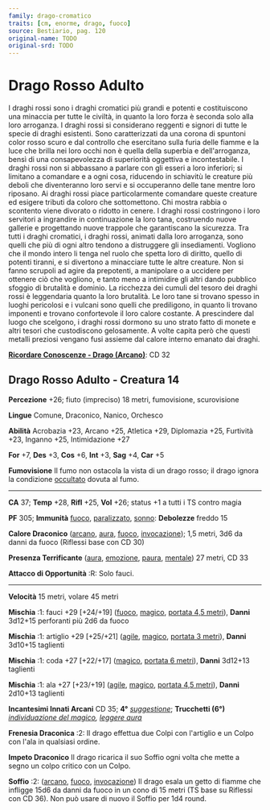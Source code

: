 ```yaml
---
family: drago-cromatico
traits: [cm, enorme, drago, fuoco]
source: Bestiario, pag. 120
original-name: TODO
original-srd: TODO
---
```


# Drago Rosso Adulto

I draghi rossi sono i draghi cromatici più grandi e potenti e costituiscono una
minaccia per tutte le civiltà, in quanto la loro forza è seconda solo alla loro
arroganza. I draghi rossi si considerano reggenti e signori di tutte le specie
di draghi esistenti. Sono caratterizzati da una corona di spuntoni color rosso
scuro e dal controllo che esercitano sulla furia delle fiamme e la luce che
brilla nei loro occhi non è quella della superbia e dell'arroganza, bensì di una
consapevolezza di superiorità oggettiva e incontestabile. I draghi rossi non si
abbassano a parlare con gli esseri a loro inferiori; si limitano a comandare e a
ogni cosa, riducendo in schiavitù le creature più deboli che diventeranno loro
servi e si occuperanno delle tane mentre loro riposano. Ai draghi rossi piace
particolarmente comandare queste creature ed esigere tributi da coloro che
sottomettono. Chi mostra rabbia o scontento viene divorato o ridotto in cenere.
I draghi rossi costringono i loro servitori a ingrandire in continuazione la
loro tana, costruendo nuove gallerie e progettando nuove trappole che
garantiscano la sicurezza. Tra tutti i draghi cromatici, i draghi rossi, animati
dalla loro arroganza, sono quelli che più di ogni altro tendono a distruggere
gli insediamenti. Vogliono che il mondo intero li tenga nel ruolo che spetta
loro di diritto, quello di potenti tiranni, e si divertono a minacciare tutte le
altre creature. Non si fanno scrupoli ad agire da prepotenti, a manipolare o a
uccidere per ottenere ciò che vogliono, e tanto meno a intimidire gli altri
dando pubblico sfoggio di brutalità e dominio. La ricchezza dei cumuli del
tesoro dei draghi rossi è leggendaria quanto la loro brutalità. Le loro tane si
trovano spesso in luoghi pericolosi e i vulcani sono quelli che prediligono, in
quanto li trovano imponenti e trovano confortevole il loro calore costante. A
prescindere dal luogo che scelgono, i draghi rossi dormono su uno strato fatto
di monete e altri tesori che custodiscono gelosamente. A volte capita però che
questi metalli preziosi vengano fusi assieme dal calore interno emanato dai
draghi.

**[Ricordare Conoscenze - Drago (Arcano)](/azioni/abilita/ricordare-conoscenze)**:
CD 32

## Drago Rosso Adulto - Creatura 14

**Percezione** +26; fiuto (impreciso) 18 metri, fumovisione, scurovisione

**Lingue** Comune, Draconico, Nanico, Orchesco

**Abilità** Acrobazia +23, Arcano +25, Atletica +29, Diplomazia +25, Furtività
+23, Inganno +25, Intimidazione +27

**For** +7, **Des** +3, **Cos** +6, **Int** +3, **Sag** +4, **Car** +5

**Fumovisione** Il fumo non ostacola la vista di un drago rosso; il drago ignora
la condizione [occultato](/condizioni/occultato) dovuta al fumo.

---

**CA** 37; **Temp** +28, **Rifl** +25, **Vol** +26; status +1 a tutti i TS
contro magia

**PF** 305; **Immunità** [fuoco](/tratti/fuoco),
[paralizzato](/condizioni/paralizzato), [sonno](/tratti/sonno): **Debolezze**
freddo 15

**Calore Draconico** ([arcano](/tratti/arcano), [aura](/tratti/aura),
[fuoco](/tratti/fuoco), [invocazione](/tratti/invocazione)); 1,5 metri, 3d6 da
danni da fuoco (Riflessi base con CD 30)

**Presenza Terrificante** ([aura](/tratti/aura), [emozione](/tratti/emozione),
[paura](/tratti/paura), [mentale](/tratti/mentale)) 27 metri, CD 33

**Attacco di Opportunità** :R: Solo fauci.

---

**Velocità** 15 metri, volare 45 metri

**Mischia** :1: fauci +29 \[+24/+19] ([fuoco](/tratti/fuoco),
[magico](/tratti/magico), [portata 4,5 metri](/tratti/portata)), **Danni**
3d12+15 perforanti più 2d6 da fuoco

**Mischia** :1: artiglio +29 \[+25/+21] ([agile](/tratti/agile),
[magico](/tratti/magico), [portata 3 metri](/tratti/portata)), **Danni** 3d10+15
taglienti

**Mischia** :1: coda +27 \[+22/+17] ([magico](/tratti/magico),
[portata 6 metri](/tratti/portata)), **Danni** 3d12+13 taglienti

**Mischia** :1: ala +27 \[+23/+19] ([agile](/tratti/agile),
[magico](/tratti/magico), [portata 4,5 metri](/tratti/portata)), **Danni**
2d10+13 taglienti

**Incantesimi Innati Arcani** CD 35; **4°**
_[suggestione](/incantesimi/suggestione)_; **Trucchetti (6°)**
_[individuazione del magico](/incantesimi/individuazione-del-magico),
[leggere aura](/incantesimi/leggere-aura)_

**Frenesia Draconica** :2: Il drago effettua due Colpi con l'artiglio e un Colpo
con l'ala in qualsiasi ordine.

**Impeto Draconico** Il drago ricarica il suo Soffio ogni volta che mette a
segno un colpo critico con un Colpo.

**Soffio** :2: ([arcano](/tratti/arcano), [fuoco](/tratti/fuoco),
[invocazione](/tratti/invocazione)) Il drago esala un getto di fiamme che
infligge 15d6 da danni da fuoco in un cono di 15 metri (TS base su Riflessi con
CD 36). Non può usare di nuovo il Soffio per 1d4 round.
